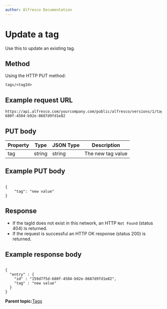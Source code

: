 ```yaml
---
author: Alfresco Documentation
---
```


# Update a tag

Use this to update an existing tag.

## Method

Using the HTTP PUT method:

```
tags/<tagId>
```

## Example request URL

```
https://api.alfresco.com/yourcompany.com/public/alfresco/versions/1/tags/159d7f5d-680f-4504-b92e-8687d9fd1e82
```

## PUT body

|Property|Type|JSON Type|Description|
|--------|----|---------|-----------|
|tag|string|string|The new tag value|

## Example PUT body

```

{
    "tag": "new value"
}
```

## Response

-   If the tagId does not exist in this network, an HTTP `Not Found` \(status 404\) is returned.
-   If the request is successful an HTTP OK response \(status 200\) is returned.

## Example response body

```

{
  "entry" : {
    "id" : "159d7f5d-680f-4504-b92e-8687d9fd1e82",
    "tag" : "new value"
  }
}
```

**Parent topic:**[Tags](../../../pra/1/concepts/pra-tags.md)

